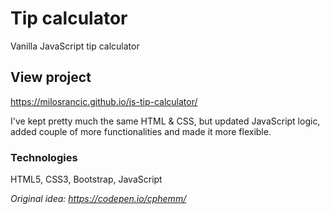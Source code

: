 # Tip calculator
Vanilla JavaScript tip calculator

## View project
https://milosrancic.github.io/js-tip-calculator/


I've kept pretty much the same HTML & CSS, but updated JavaScript logic, added couple of more functionalities and made it more flexible.

### Technologies 
HTML5, CSS3, Bootstrap, JavaScript



*Original idea: https://codepen.io/cphemm/*




